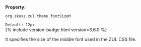 **Property:**

`org.zkoss.zul.theme.fontSizeM`

`Default: 12px`  
{% include version-badge.html version=3.6.0 %}

It specifies the size of the middle font used in the ZUL CSS file.

